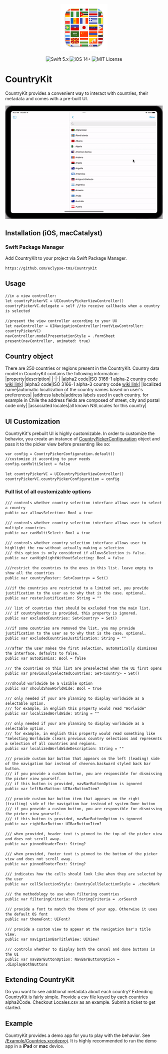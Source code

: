 <p align="center">
  <img width="150" height="150" src="./assets/countrykit_app_icon.svg">
</p>

<p align="center">
    <img src="https://img.shields.io/badge/Swift-5.x-orange?logo=swift" alt="Swift 5.x">
    <img src="https://img.shields.io/badge/iOS-14%2B-blue?logo=apple" alt="iOS 14+">
    <img src="https://img.shields.io/badge/License-MIT-lightgrey" alt="MIT License">
</p>

# CountryKit 

CountryKit provides a convenient way to interact with countries, their metadata and comes with a pre-built UI.
<p align="center">
  <img src="./assets/hero_image.gif">
</p>

## Installation (iOS, macCatalyst)

### Swift Package Manager 
Add CountryKit to your project via Swift Package Manager.

`https://github.com/eclypse-tms/CountryKit`

## Usage
```
//in a view controller:
let countryPickerVC = UICountryPickerViewController()
countryPickerVC.delegate = self //to receive callbacks when a country is selected

//present the view controller according to your UX
let navController = UINavigationController(rootViewController: countryPickerVC)
navController.modalPresentationStyle = .formSheet
present(navController, animated: true)
```
## Country object

There are 250 countries or regions present in the CountryKit. Country data model in CountryKit contains the following information:
|property|description|
|-|-|
|alpha2 code|ISO 3166-1 alpha-2 country code [wiki link](https://en.wikipedia.org/wiki/ISO_3166-1_alpha-2)|
|alpha3 code|ISO 3166-1 alpha-3 country code [wiki link](https://en.wikipedia.org/wiki/ISO_3166-1_alpha-3)|
|localized name|automatic localization of the country names based on user's preferences|
|address labels|address labels used in each country. for example in Chile the address fields are composed of street, city and postal code only|
|associated locales|all known NSLocales for this country|

## UI Customization

CountryKit's prebuilt UI is highly customizable. In order to customize the behavior, you create an instance of [CountryPickerConfiguration](./Sources/CountryKit/ui/CountryPickerConfiguration.swift) object and pass it to the picker view before presenting like so:

```
var config = CountryPickerConfiguration.default()
//customize it according to your needs
config.canMultiSelect = false

let countryPickerVC = UICountryPickerViewController()
countryPickerVC.countryPickerConfiguration = config
```

### Full list of all customizable options
```
/// controls whether country selection interface allows user to select a country
public var allowsSelection: Bool = true

/// controls whether country selection interface allows user to select multiple countries
public var canMultiSelect: Bool = true

/// controls whether country selection interface allows user to highlight the row without actually making a selection
/// this option is only considered if allowsSelection is false.
public var canHighlightWithoutSelecting: Bool = false

///restrict the countries to the ones in this list. leave empty to show all the countries
public var countryRoster: Set<Country> = Set()

///if the countries are restricted to a limited set, you provide justification to the user as to why that is the case. optional.
public var rosterJustification: String = ""

/// list of countries that should be excluded from the main list.
/// if countryRoster is provided, this property is ignored.
public var excludedCountries: Set<Country> = Set()

///if some countries are removed the list, you may provide justification to the user as to why that is the case. optional.
public var excludedCountriesJustification: String = ""

///after the user makes the first selection, automatically dismisses the interface. defaults to false.
public var autoDismiss: Bool = false

/// the countries on this list are preselected when the UI first opens
public var previouslySelectedCountries: Set<Country> = Set()

///should worldwide be a visible option
public var shouldShowWorldWide: Bool = true

/// only needed if your are planning to display worldwide as a selectable option.
/// for example, in english this property would read "Worlwide"
public var localizedWorldWide: String = ""

/// only needed if your are planning to display worldwide as a selectable option.
/// for example, in english this property would read something like "Selecting Worldwide clears previous country selections and represents a selection of all countries and regions.
public var localizedWorldWideDescription: String = ""

/// provide custom bar button that appears on the left (leading) side of the navigation bar instead of chevron.backward styled back bar button.
/// if you provide a custom button, you are responsible for dismissing the picker view yourself.
/// if this button is provided, navBarButtonOption is ignored
public var leftBarButton: UIBarButtonItem?

/// provide custom bar button item that appears on the right (trailing) side of the navigation bar instead of system Done button
/// if you provide a custom button, you are responsible for dismissing the picker view yourself.
/// if this button is provided, navBarButtonOption is ignored
public var rightBarButton: UIBarButtonItem?

/// when provided, header text is pinned to the top of the picker view and does not scroll away.
public var pinnedHeaderText: String?

/// when provided, footer text is pinned to the bottom of the picker view and does not scroll away.
public var pinnedFooterText: String?

/// indicates how the cells should look like when they are selected by the user
public var cellSelectionStyle: CountryCellSelectionStyle = .checkMark

/// the methodology to use when filtering countries
public var filteringCriteria: FilteringCriteria = .orSearch

/// provide a font to match the theme of your app. Otherwise it uses the default OS font
public var themeFont: UIFont?

/// provide a custom view to appear at the navigation bar's title view.
public var navigationBarTitleView: UIView?

/// controls whether to display both the cancel and done buttons in the UI
public var navBarButtonOption: NavBarButtonOption = .displayBothButtons
```

## Extending CountryKit
Do you want to see additional metadata about each country? Extending CountryKit is fairly simple. Provide a csv file keyed by each countries alpha2Code. Checkout Locales.csv as an example. Submit a ticket to get started.

## Example
CountryKit provides a demo app for you to play with the behavior. See [/Example/Countries.xcodeproj](./Example/Countries.xcodeproj). It is highly recommended to run the demo app in a **iPad** or **mac** device.
